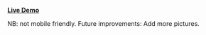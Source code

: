 <a href ="https://Mohamed-24-03-2022.github.io/photo-tagging-app/"> <strong> Live Demo </strong> </a>

NB: not mobile friendly.
Future improvements: Add more pictures.
